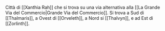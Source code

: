 Città di [[Xanthia Rah]] che si trova su una via alternativa alla [[La Grande Via del Commercio|Grande Via del Commercio]]. Si trova a Sud di [[Thalmaris]], a Ovest di [[Orveleth]], a Nord si [[Thalvyn]], e ad Est di [[Zorlinth]]. 